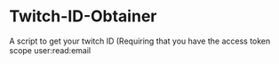 # Twitch-ID-Obtainer
A script to get your twitch ID (Requiring that you have the access token scope user:read:email
